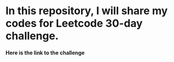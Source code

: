 # In this repository, I will share my codes for Leetcode 30-day challenge.
#### Here is the link to the challenge
